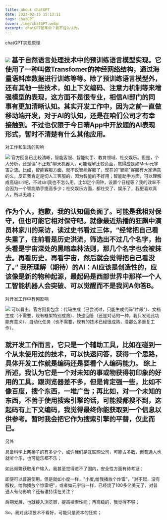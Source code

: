 ```yaml
---
title: about chatGPT
date: 2023-02-15 15:13:11
tags: chatGPT
cover: /img/chatGPT.webp
excerpt: chatGPT是革命？我不这么认为。
---
```


chatGPT实现原理

![](https://cdn.jsdelivr.net/gh/Altman29/ImgHost/BLOG_PIC/01.png)
基于自然语言处理技术中的预训练语言模型实现。它使用了一种叫做Transfomer的神经网络结构，通过海量语料库数据进行训练等等。除了预训练语言模型外，还有其他一些技术，如上下文编码、注意力机制等来增强模型的表现，这方面不是很专业，相信AI部门的同事有更加清晰认知。其实开发工作中，因为之前一直做移动端开发，对于AI的认知，还是在咱们公司才有幸接触到。不过也仅限于今日晴App中开放题的AI表现形式，暂时不清楚有什么其他应用。
---
对工作和生活的影响

![](https://cdn.jsdelivr.net/gh/Altman29/ImgHost/BLOG_PIC/02.png)
官方回复已比较清晰，智能客服、智能助手、教育领域、社交娱乐。但是，个人分析，还是偏"不正规"聊天机器人，可能理解比较负面，觉得应是如Meta元宇宙之流。比如，智能客服方面，就不说智能客服了，现在的"智能"客服有大家满意的么，反正我肯定是切人工客服的，因为智能的不好用；智能助手方面，可以理解成高级siri吧，不过siri我也不怎么用，比如定个闹钟，设置个日程等？我的效率不会因为一个智能助手提高多少；社交娱乐方面，都社交了、娱乐了，我更喜欢真人，所以无趣；

作为个人，抱歉，我的认知偏负面了。可能是我相对保守，但也可能它相对保守吧。就像最近热播的狂飙中演员林家川的采访，读过史书看过三体，“经常把自己看失重了，往前看是历史洪流，筛选出不过几个名字，抬头看是宇宙深处的黑暗森林法则，那几个名字也会被抹去。再看历史，再看宇宙，然后就会觉得把自己看没了。”
我所理解（期待）的AI：AI应该是创造性的，应该像是新的物种起源，最起码是西部世界中那样一个人工智能机器人会突破、可以觉醒而不是我问A你答B。
---
对开发工作中有何影响

![](https://cdn.jsdelivr.net/gh/Altman29/ImgHost/BLOG_PIC/03.png) 
可以看出，官方回复包含：代码生成（已尝试过，只能生成代码"片段"）、文档生成（不需要，现有框架特别成熟）、快速回答（还是对话的一种，我只发现此功能有意义）、自动化任务（也不需要，现有的技术已经很成熟，没那么多重复工作）。

就开发工作而言，它只是一个辅助工具，比如在碰到一个从未使用过的技术，可以快速问答，获得一个思路，具体开发工作就是编码还是要看个人编码能力。
综上所述，我认为它是一个对未知的事或物获得初印象的好用的工具。跟浏览器差不多，但是肯定强一些，比如不像百度，搜个东西，一堆广告；再比如，对一个未知的东西，不善于使用搜索引擎的话，可能搜都搜不到，这起码有上下文编码，我觉得最终你能获取到一个信息以供参考。暂时我会把它作为搜索引擎的平替，仅此而已。
---
另外

具备科学上网梯子的有多少个，或许我们是互联网公司，可能占多数，但普通人也就听个乐，也可能乐都不乐；

如此频繁获取用户输入，我甚至觉得进不了国内，安全性方面有待考证；

即便可以普遍使用，但是就如小度一样，"小度,给我播放个炸雷"，"对不起，没有版权，给你播放个惊雷吧"，或者如元宇宙一样，已经烧了100多亿美元了，对普通人有何影响？还有谁持续在关注？

后期发展，也就接入浏览器，提高搜索性能；再高级的，我觉得不够；

So，我对此项技术不看好，可能只是资本的狂欢；

